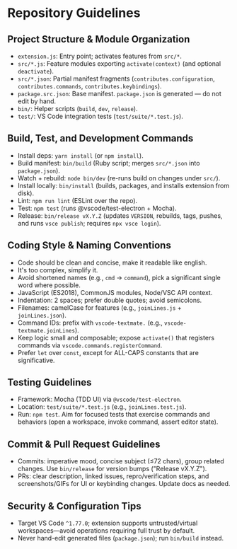 # Repository Guidelines

## Project Structure & Module Organization
- `extension.js`: Entry point; activates features from `src/*`.
- `src/*.js`: Feature modules exporting `activate(context)` (and optional `deactivate`).
- `src/*.json`: Partial manifest fragments (`contributes.configuration`, `contributes.commands`, `contributes.keybindings`).
- `package.src.json`: Base manifest. `package.json` is generated — do not edit by hand.
- `bin/`: Helper scripts (`build`, `dev`, `release`).
- `test/`: VS Code integration tests (`test/suite/*.test.js`).

## Build, Test, and Development Commands
- Install deps: `yarn install` (or `npm install`).
- Build manifest: `bin/build` (Ruby script; merges `src/*.json` into `package.json`).
- Watch + rebuild: `node bin/dev` (re-runs build on changes under `src/`).
- Install locally: `bin/install` (builds, packages, and installs extension from disk).
- Lint: `npm run lint` (ESLint over the repo).
- Test: `npm test` (runs @vscode/test-electron + Mocha).
- Release: `bin/release vX.Y.Z` (updates `VERSION`, rebuilds, tags, pushes, and runs `vsce publish`; requires `npx vsce login`).

## Coding Style & Naming Conventions
- Code should be clean and concise, make it readable like english.
- It's too complex, simplify it.
- Avoid shortened names (e.g., `cmd` → `command`), pick a significant single word where possible.
- JavaScript (ES2018), CommonJS modules, Node/VSC API context.
- Indentation: 2 spaces; prefer double quotes; avoid semicolons.
- Filenames: camelCase for features (e.g., `joinLines.js` + `joinLines.json`).
- Command IDs: prefix with `vscode-textmate.` (e.g., `vscode-textmate.joinLines`).
- Keep logic small and composable; expose `activate()` that registers commands via `vscode.commands.registerCommand`.
- Prefer `let` over `const`, except for ALL-CAPS constants that are significative.

## Testing Guidelines
- Framework: Mocha (TDD UI) via `@vscode/test-electron`.
- Location: `test/suite/*.test.js` (e.g., `joinLines.test.js`).
- Run: `npm test`. Aim for focused tests that exercise commands and behaviors (open a workspace, invoke command, assert editor state).

## Commit & Pull Request Guidelines
- Commits: imperative mood, concise subject (≤72 chars), group related changes. Use `bin/release` for version bumps ("Release vX.Y.Z").
- PRs: clear description, linked issues, repro/verification steps, and screenshots/GIFs for UI or keybinding changes. Update docs as needed.

## Security & Configuration Tips
- Target VS Code `^1.77.0`; extension supports untrusted/virtual workspaces—avoid operations requiring full trust by default.
- Never hand-edit generated files (`package.json`); run `bin/build` instead.
